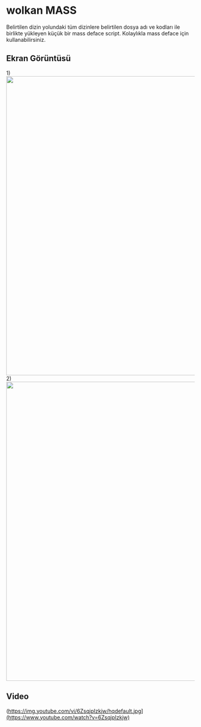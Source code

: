 # wolkan MASS
Belirtilen dizin yolundaki tüm dizinlere belirtilen dosya adı ve kodları ile birlikte yükleyen küçük bir mass deface script. Kolaylıkla mass deface için kullanabilirsiniz.

## Ekran Görüntüsü
1)<br>
<img width="800" src="https://www.imagevisit.com/images/2022/01/14/1.png"/><br>
2)<br>
<img width="800" src="https://www.imagevisit.com/images/2022/01/14/2.png"/>

## Video
(https://img.youtube.com/vi/6ZsqjpIzkjw/hqdefault.jpg](https://www.youtube.com/watch?v=6ZsqjpIzkjw)
